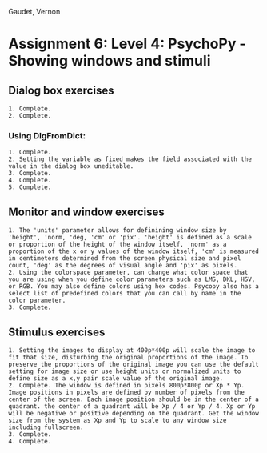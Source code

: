 Gaudet, Vernon
# Assignment 6: Level 4: PsychoPy - Showing windows and stimuli

## Dialog box exercises
	1. Complete.
	2. Complete.

### Using DlgFromDict:
	1. Complete.
	2. Setting the variable as fixed makes the field associated with the value in the dialog box uneditable.
	3. Complete.
	4. Complete.
	5. Complete.

## Monitor and window exercises
	1. The 'units' parameter allows for definining window size by 'height', 'norm, 'deg, 'cm' or 'pix'. 'height' is defined as a scale or proportion of the height of the window itself, 'norm' as a proportion of the x or y values of the window itself, 'cm' is measured in centimeters determined from the screen physical size and pixel count, 'deg' as the degrees of visual angle and 'pix' as pixels.  
	2. Using the colorspace parameter, can change what color space that you are using when you define color parameters such as LMS, DKL, HSV, or RGB. You may also define colors using hex codes. Psycopy also has a select list of predefined colors that you can call by name in the color parameter.
	3. Complete.

## Stimulus exercises
	1. Setting the images to display at 400p*400p will scale the image to fit that size, disturbing the original proportions of the image. To preserve the proportions of the original image you can use the default setting for image size or use height units or normalized units to define size as a x,y pair scale value of the original image.
	2. Complete. The window is defined in pixels 800p*800p or Xp * Yp. Image positions in pixels are defined by number of pixels from the center of the screen. Each image position should be in the center of a quadrant. the center of a quadrant will be Xp / 4 or Yp / 4. Xp or Yp will be negative or positive depending on the quadrant. Get the window size from the system as Xp and Yp to scale to any window size including fullscreen.  
	3. Complete.
	4. Complete.
